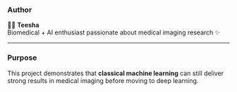 ### Author  
👩‍💻 **Teesha**  
Biomedical + AI enthusiast passionate about medical imaging research ✨

---

### Purpose  
This project demonstrates that **classical machine learning** can still deliver strong results in medical imaging before moving to deep learning.
